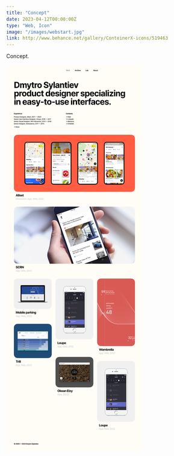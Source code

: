 ```yaml
---
title: "Concept"
date: 2023-04-12T00:00:00Z
type: "Web, Icon"
image: "/images/webstart.jpg"
link: http://www.behance.net/gallery/ConteinerX-icons/519463
---
```


Concept.


![Project image](./images/webstart.jpg)

